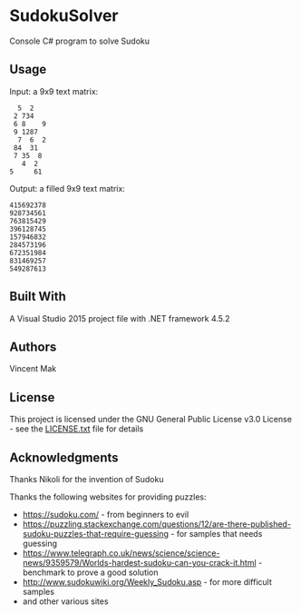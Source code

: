 # SudokuSolver

Console C# program to solve Sudoku

## Usage

Input: a 9x9 text matrix:

```
  5  2   
 2 734   
 6 8    9
 9 1287  
  7  6  2
 84  31  
 7 35  8 
   4  2  
5     61 
```

Output: a filled 9x9 text matrix:

```
415692378
928734561
763815429
396128745
157946832
284573196
672351984
831469257
549287613
```

## Built With

A Visual Studio 2015 project file with .NET framework 4.5.2

## Authors

Vincent Mak

## License

This project is licensed under the GNU General Public License v3.0 License - see the [LICENSE.txt](LICENSE.txt) file for details

## Acknowledgments

Thanks Nikoli for the invention of Sudoku

Thanks the following websites for providing puzzles:
- https://sudoku.com/ - from beginners to evil
- https://puzzling.stackexchange.com/questions/12/are-there-published-sudoku-puzzles-that-require-guessing - for samples that needs guessing
- https://www.telegraph.co.uk/news/science/science-news/9359579/Worlds-hardest-sudoku-can-you-crack-it.html - benchmark to prove a good solution
- http://www.sudokuwiki.org/Weekly_Sudoku.asp - for more difficult samples
- and other various sites
